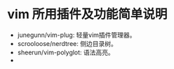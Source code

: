 # vim 所用插件及功能简单说明

- junegunn/vim-plug: 轻量vim插件管理器。
- scrooloose/nerdtree: 侧边目录树。
- sheerun/vim-polyglot: 语法高亮。
- 

